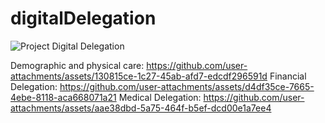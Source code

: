 # digitalDelegation


![Project Digital Delegation](https://github.com/user-attachments/assets/dee14320-20b8-4653-a571-9b8eaf2843f1)


Demographic and physical care: https://github.com/user-attachments/assets/130815ce-1c27-45ab-afd7-edcdf296591d
Financial Delegation: https://github.com/user-attachments/assets/d4df35ce-7665-4ebe-8118-aca668071a21
Medical Delegation: https://github.com/user-attachments/assets/aae38dbd-5a75-464f-b5ef-dcd00e1a7ee4
